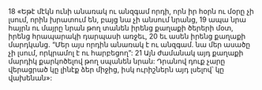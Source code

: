 18 «Եթէ մէկն ունի անառակ ու անզգամ որդի, որն իր հօրն ու մօրը չի լսում, որին խրատում են, բայց նա չի անսում նրանց, 19 ապա նրա հայրն ու մայրը նրան թող տանեն իրենց քաղաքի ծերերի մօտ, իրենց հրապարակի դարպասի առջեւ, 20 եւ ասեն իրենց քաղաքի մարդկանց. “Մեր այս որդին անառակ է ու անզգամ. նա մեր ասածը չի լսում, որկրամոլ է ու հարբեցող”: 21 Այն ժամանակ այդ քաղաքի մարդիկ քարկոծելով թող սպանեն նրան: Դրանով դուք չարը վերացրած կը լինէք ձեր միջից, իսկ ուրիշներն այդ լսելով՝ կը վախենան»:
